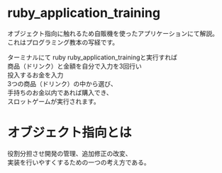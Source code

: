 # ruby_application_training

オブジェクト指向に触れるため自販機を使ったアプリケーションにて解説。  
これはプログラミング教本の写経です。

ターミナルにて ruby ruby_application_trainingと実行すれば  
商品（ドリンク）と金額を自分で入力を3回行い  
投入するお金を入力  
3つの商品（ドリンク）の中から選び、  
手持ちのお金以内であれば購入でき、  
スロットゲームが実行されます。  


# オブジェクト指向とは  
役割分担させ開発の管理、追加修正の改変、  
実装を行いやすくするための一つの考え方である。  
